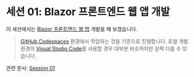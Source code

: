 # 세션 01: Blazor 프론트엔드 웹 앱 개발

이 세션에서는 [Blazor 프론트엔드 웹 앱](https://learn.microsoft.com/ko-kr/aspnet/core/blazor?WT.mc_id=dotnet-113934-juyoo) 개발을 해 보겠습니다.

<!-- 이 세션에서는 [GitHub Copilot](https://docs.github.com/ko/copilot/overview-of-github-copilot/about-github-copilot-business) 기능을 활용해 빠르게 [Blazor 프론트엔드 웹 앱](https://learn.microsoft.com/ko-kr/aspnet/core/blazor?WT.mc_id=dotnet-113934-juyoo) 개발을 해 보겠습니다. -->

> [GitHub Codespaces](https://docs.github.com/ko/codespaces/overview) 환경에서 작업하는 것을 기준으로 진행합니다. 로컬 개발 환경의 [Visual Studio Code](https://code.visualstudio.com/?WT.mc_id=dotnet-113934-juyoo)를 사용할 경우 대부분 비슷하지만 살짝 다를 수 있습니다.

관련 문서: [Session 01](../../docs/01-blazor-frontend.md)
